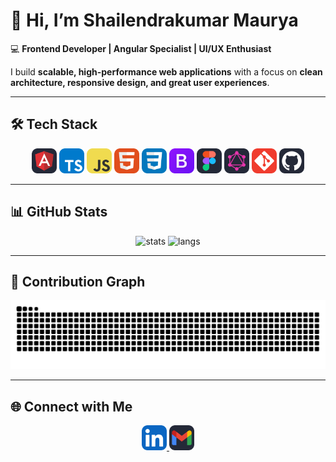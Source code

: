 # 👋 Hi, I’m Shailendrakumar Maurya  

💻 **Frontend Developer | Angular Specialist | UI/UX Enthusiast**  

I build **scalable, high-performance web applications** with a focus on **clean architecture, responsive design, and great user experiences**.  

---

## 🛠️ Tech Stack  

<p align="center">
  <img src="./assets/icons/angular.svg" width="40" height="40"/>
  <img src="./assets/icons/typescript.svg" width="40" height="40"/>
  <img src="./assets/icons/javascript.svg" width="40" height="40"/>
  <img src="./assets/icons/html5.svg" width="40" height="40"/>
  <img src="./assets/icons/css3.svg" width="40" height="40"/>
  <img src="./assets/icons/bootstrap.svg" width="40" height="40"/>
  <img src="./assets/icons/figma.svg" width="40" height="40"/>
  <img src="./assets/icons/graphql.svg" width="40" height="40"/>
  <img src="./assets/icons/git.svg" width="40" height="40"/>
  <img src="./assets/icons/github.svg" width="40" height="40"/>
</p>

---

## 📊 GitHub Stats  

<p align="center">
  <img src="https://github-readme-stats.vercel.app/api?username=shailendrakumarmaurya&show_icons=true&theme=transparent" alt="stats" />
  <img src="https://github-readme-stats.vercel.app/api/top-langs/?username=shailendrakumarmaurya&layout=compact&theme=transparent" alt="langs" />
</p>

---

## 🐍 Contribution Graph  

<p align="center">
  <picture>
    <source media="(prefers-color-scheme: dark)" srcset="https://github.com/shailendrakumarmaurya/shailendrakumarmaurya/blob/output/github-contribution-grid-snake-dark.svg" />
    <source media="(prefers-color-scheme: light)" srcset="https://github.com/shailendrakumarmaurya/shailendrakumarmaurya/blob/output/github-contribution-grid-snake.svg" />
    <img alt="github contribution grid snake animation" src="https://github.com/shailendrakumarmaurya/shailendrakumarmaurya/blob/output/github-contribution-grid-snake.svg" />
  </picture>
</p>

---

## 🌐 Connect with Me  

<p align="center">
  <a href="https://www.linkedin.com/in/srmaurya/">
    <img src="./assets/icons/linkedin.svg" width="40" height="40"/>
  </a>
  <a href="mailto:mauryshailendra0@example.com">
    <img src="./assets/icons/gmail.svg" width="40" height="40"/>
  </a>
</p>
